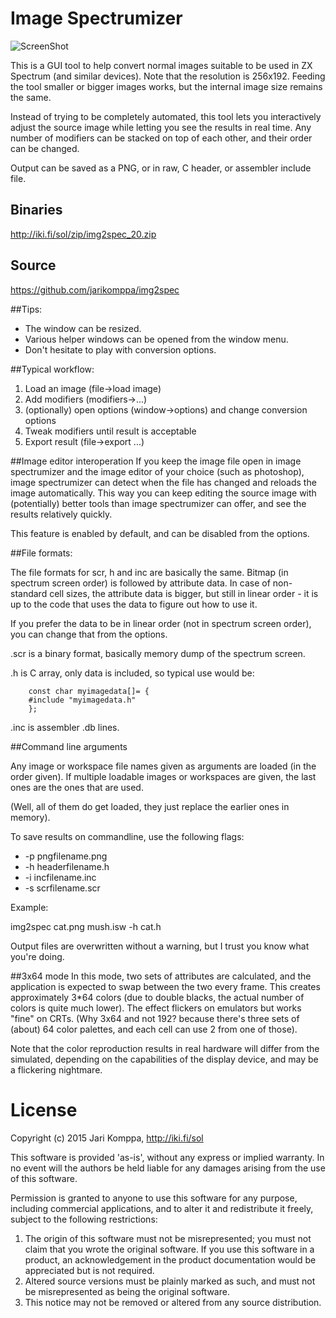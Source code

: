 # Image Spectrumizer

![ScreenShot](https://raw.github.com/jarikomppa/img2spec/master/img2spec2.jpg)

This is a GUI tool to help convert normal images suitable to be used in ZX Spectrum (and similar devices).
Note that the resolution is 256x192. Feeding the tool smaller or bigger images works, but the internal
image size remains the same.

Instead of trying to be completely automated, this tool lets you interactively adjust the source image
while letting you see the results in real time. Any number of modifiers can be stacked on top of each other,
and their order can be changed.

Output can be saved as a PNG, or in raw, C header, or assembler include file.

## Binaries

http://iki.fi/sol/zip/img2spec_20.zip

## Source

https://github.com/jarikomppa/img2spec

##Tips:

- The window can be resized.
- Various helper windows can be opened from the window menu.
- Don't hesitate to play with conversion options.

##Typical workflow:

1. Load an image (file->load image)
2. Add modifiers (modifiers->...)
3. (optionally) open options (window->options) and change conversion options
4. Tweak modifiers until result is acceptable
5. Export result (file->export ...)

##Image editor interoperation
If you keep the image file open in image spectrumizer and the image editor of your 
choice (such as photoshop), image spectrumizer can detect when the file has changed 
and reloads the image automatically. This way you can keep editing the source image 
with (potentially) better tools than image spectrumizer can offer, and see the 
results relatively quickly.

This feature is enabled by default, and can be disabled from the options.

##File formats:

The file formats for scr, h and inc are basically the same. Bitmap (in spectrum screen 
order) is followed by attribute data. In case of non-standard cell sizes, the attribute 
data is bigger, but still in linear order - it is up to the code that uses the data to 
figure out how to use it.

If you prefer the data to be in linear order (not in spectrum screen order), you can 
change that from the options.

.scr is a binary format, basically memory dump of the spectrum screen.

.h is C array, only data is included, so typical use would be:

```
    const char myimagedata[]= {
    #include "myimagedata.h"
    };
```

.inc is assembler .db lines.

##Command line arguments

Any image or workspace file names given as arguments are loaded (in the order given). If 
multiple loadable images or workspaces are given, the last ones are the ones that are used. 

(Well, all of them do get loaded, they just replace the earlier ones in memory).

To save results on commandline, use the following flags:
- -p pngfilename.png
- -h headerfilename.h
- -i incfilename.inc
- -s scrfilename.scr

Example:

img2spec cat.png mush.isw -h cat.h

Output files are overwritten without a warning, but I trust you know what you're doing.

##3x64 mode
In this mode, two sets of attributes are calculated, and the application is expected to 
swap between the two every frame. This creates approximately 3*64 colors (due to double 
blacks, the actual number of colors is quite much lower). The effect flickers on emulators 
but works "fine" on CRTs. (Why 3x64 and not 192? because there's three sets of (about) 64 
color palettes, and each cell can use 2 from one of those).

Note that the color reproduction results in real hardware will differ from the simulated, 
depending on the capabilities of the display device, and may be a flickering nightmare. 

# License

Copyright (c) 2015 Jari Komppa, http://iki.fi/sol

This software is provided 'as-is', without any express or implied
warranty. In no event will the authors be held liable for any damages
arising from the use of this software.

Permission is granted to anyone to use this software for any purpose,
including commercial applications, and to alter it and redistribute it
freely, subject to the following restrictions:

1. The origin of this software must not be misrepresented; you must not
claim that you wrote the original software. If you use this software
in a product, an acknowledgement in the product documentation would be
appreciated but is not required.
2. Altered source versions must be plainly marked as such, and must not be
misrepresented as being the original software.
3. This notice may not be removed or altered from any source distribution.

